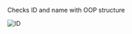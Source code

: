Checks ID and name with OOP structure

![ID](https://user-images.githubusercontent.com/63661281/131049119-18d89f06-1d10-4b94-9487-f968d41ef432.png)
